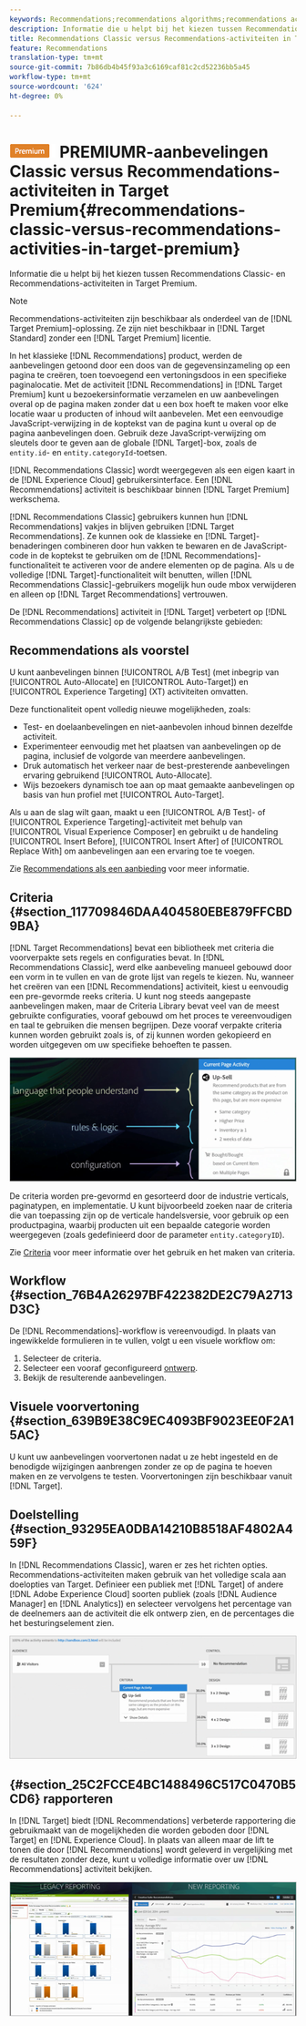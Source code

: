 ```yaml
---
keywords: Recommendations;recommendations algorithms;recommendations activity;recommendations classic
description: Informatie die u helpt bij het kiezen tussen Recommendations Classic- en Recommendations-activiteiten in Target Premium.
title: Recommendations Classic versus Recommendations-activiteiten in Target Premium
feature: Recommendations
translation-type: tm+mt
source-git-commit: 7b86db4b45f93a3c6169caf81c2cd52236bb5a45
workflow-type: tm+mt
source-wordcount: '624'
ht-degree: 0%

---
```



# ![](/help/assets/premium.png) PREMIUMR-aanbevelingen Classic versus Recommendations-activiteiten in Target Premium{#recommendations-classic-versus-recommendations-activities-in-target-premium}

Informatie die u helpt bij het kiezen tussen Recommendations Classic- en Recommendations-activiteiten in Target Premium.

>[!NOTE]
>
>Recommendations-activiteiten zijn beschikbaar als onderdeel van de [!DNL Target Premium]-oplossing. Ze zijn niet beschikbaar in [!DNL Target Standard] zonder een [!DNL Target Premium] licentie.

In het klassieke [!DNL Recommendations] product, werden de aanbevelingen getoond door een doos van de gegevensinzameling op een pagina te creëren, toen toevoegend een vertoningsdoos in een specifieke paginalocatie. Met de activiteit [!DNL Recommendations] in [!DNL Target Premium] kunt u bezoekersinformatie verzamelen en uw aanbevelingen overal op de pagina maken zonder dat u een box hoeft te maken voor elke locatie waar u producten of inhoud wilt aanbevelen. Met een eenvoudige JavaScript-verwijzing in de koptekst van de pagina kunt u overal op de pagina aanbevelingen doen. Gebruik deze JavaScript-verwijzing om sleutels door te geven aan de globale [!DNL Target]-box, zoals de `entity.id`- en `entity.categoryId`-toetsen.

[!DNL Recommendations Classic] wordt weergegeven als een eigen kaart in de  [!DNL Experience Cloud] gebruikersinterface. Een [!DNL Recommendations] activiteit is beschikbaar binnen [!DNL Target Premium] werkschema.

[!DNL Recommendations Classic] gebruikers kunnen hun  [!DNL Recommendations] vakjes in blijven gebruiken  [!DNL Target Recommendations]. Ze kunnen ook de klassieke en [!DNL Target]-benaderingen combineren door hun vakken te bewaren en de JavaScript-code in de koptekst te gebruiken om de [!DNL Recommendations]-functionaliteit te activeren voor de andere elementen op de pagina. Als u de volledige [!DNL Target]-functionaliteit wilt benutten, willen [!DNL Recommendations Classic]-gebruikers mogelijk hun oude mbox verwijderen en alleen op [!DNL Target Recommendations] vertrouwen.

De [!DNL Recommendations] activiteit in [!DNL Target] verbetert op [!DNL Recommendations Classic] op de volgende belangrijkste gebieden:

## Recommendations als voorstel

U kunt aanbevelingen binnen [!UICONTROL A/B Test] (met inbegrip van [!UICONTROL Auto-Allocate] en [!UICONTROL Auto-Target]) en [!UICONTROL Experience Targeting] (XT) activiteiten omvatten.

Deze functionaliteit opent volledig nieuwe mogelijkheden, zoals:

* Test- en doelaanbevelingen en niet-aanbevolen inhoud binnen dezelfde activiteit.
* Experimenteer eenvoudig met het plaatsen van aanbevelingen op de pagina, inclusief de volgorde van meerdere aanbevelingen.
* Druk automatisch het verkeer naar de best-presterende aanbevelingen ervaring gebruikend [!UICONTROL Auto-Allocate].
* Wijs bezoekers dynamisch toe aan op maat gemaakte aanbevelingen op basis van hun profiel met [!UICONTROL Auto-Target].

Als u aan de slag wilt gaan, maakt u een [!UICONTROL A/B Test]- of [!UICONTROL Experience Targeting]-activiteit met behulp van [!UICONTROL Visual Experience Composer] en gebruikt u de handeling [!UICONTROL Insert Before], [!UICONTROL Insert After] of [!UICONTROL Replace With] om aanbevelingen aan een ervaring toe te voegen.

Zie [Recommendations als een aanbieding](/help/c-recommendations/recommendations-as-an-offer.md) voor meer informatie.

## Criteria {#section_117709846DAA404580EBE879FFCBD9BA}

[!DNL Target Recommendations] bevat een bibliotheek met criteria die voorverpakte sets regels en configuraties bevat. In [!DNL Recommendations Classic], werd elke aanbeveling manueel gebouwd door een vorm in te vullen en van de grote lijst van regels te kiezen. Nu, wanneer het creëren van een [!DNL Recommendations] activiteit, kiest u eenvoudig een pre-gevormde reeks criteria. U kunt nog steeds aangepaste aanbevelingen maken, maar de Criteria Library bevat veel van de meest gebruikte configuraties, vooraf gebouwd om het proces te vereenvoudigen en taal te gebruiken die mensen begrijpen. Deze vooraf verpakte criteria kunnen worden gebruikt zoals is, of zij kunnen worden gekopieerd en worden uitgegeven om uw specifieke behoeften te passen.

![](assets/overview_criteria.png)

De criteria worden pre-gevormd en gesorteerd door de industrie verticals, paginatypen, en implementatie. U kunt bijvoorbeeld zoeken naar de criteria die van toepassing zijn op de verticale handelsversie, voor gebruik op een productpagina, waarbij producten uit een bepaalde categorie worden weergegeven (zoals gedefinieerd door de parameter `entity.categoryID`).

Zie [Criteria](/help/c-recommendations/c-algorithms/algorithms.md) voor meer informatie over het gebruik en het maken van criteria.

## Workflow {#section_76B4A26297BF422382DE2C79A2713D3C}

De [!DNL Recommendations]-workflow is vereenvoudigd. In plaats van ingewikkelde formulieren in te vullen, volgt u een visuele workflow om:

1. Selecteer de criteria.
1. Selecteer een vooraf geconfigureerd [ontwerp](/help/c-recommendations/c-design-overview/create-design.md#task_CC5BD28C364742218C1ACAF0D45E0E14).
1. Bekijk de resulterende aanbevelingen.

## Visuele voorvertoning {#section_639B9E38C9EC4093BF9023EE0F2A15AC}

U kunt uw aanbevelingen voorvertonen nadat u ze hebt ingesteld en de benodigde wijzigingen aanbrengen zonder ze op de pagina te hoeven maken en ze vervolgens te testen. Voorvertoningen zijn beschikbaar vanuit [!DNL Target].

## Doelstelling {#section_93295EA0DBA14210B8518AF4802A459F}

In [!DNL Recommendations Classic], waren er zes het richten opties. Recommendations-activiteiten maken gebruik van het volledige scala aan doelopties van Target. Definieer een publiek met [!DNL Target] of andere [!DNL Adobe Experience Cloud] soorten publiek (zoals [!DNL Audience Manager] en [!DNL Analytics]) en selecteer vervolgens het percentage van de deelnemers aan de activiteit die elk ontwerp zien, en de percentages die het besturingselement zien.

![](assets/overview_targeting.png)

## {#section_25C2FCCE4BC1488496C517C0470B5CD6} rapporteren

In [!DNL Target] biedt [!DNL Recommendations] verbeterde rapportering die gebruikmaakt van de mogelijkheden die worden geboden door [!DNL Target] en [!DNL Experience Cloud]. In plaats van alleen maar de lift te tonen die door [!DNL Recommendations] wordt geleverd in vergelijking met de resultaten zonder deze, kunt u volledige informatie over uw [!DNL Recommendations] activiteit bekijken.

![](assets/overview_report.png)

